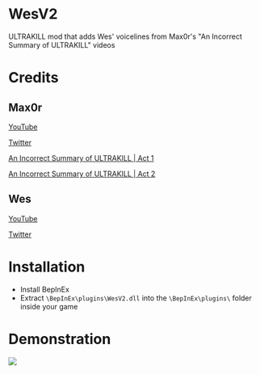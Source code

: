 # WesV2
ULTRAKILL mod that adds Wes' voicelines from Max0r's "An Incorrect Summary of ULTRAKILL" videos

# Credits
## Max0r 
[YouTube](https://youtube.com/Max0r)

[Twitter](https://twitter.com/realMax0r)

[An Incorrect Summary of ULTRAKILL | Act 1](https://youtu.be/BKx1oGw0IRM)

[An Incorrect Summary of ULTRAKILL | Act 2](https://youtu.be/WihFgw7ufjA)
## Wes
[YouTube](https://youtube.com/funnywes)

[Twitter](https://twitter.com/funnywes)

# Installation
- Install BepInEx
- Extract ``\BepInEx\plugins\WesV2.dll`` into the ``\BepInEx\plugins\`` folder inside your game

# Demonstration
[![](https://img.youtube.com/vi/gBR4t437jJg/0.jpg)](https://youtu.be/gBR4t437jJg)
